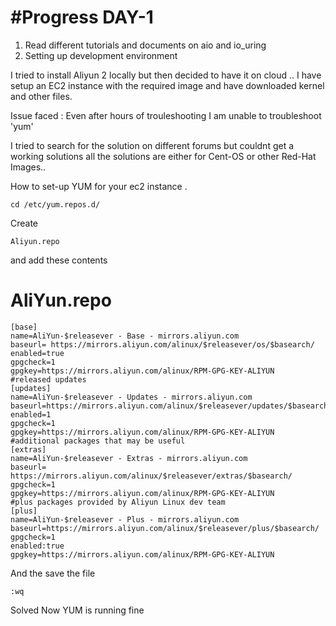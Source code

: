 # **#Progress DAY-1**
 1. Read different tutorials and documents on aio and io_uring
   2. Setting up development environment

I tried to install Aliyun 2 locally
but then decided to have it on cloud ..
I have setup an EC2 instance with the required image and have downloaded kernel and other files.

Issue faced : Even after  hours of trouleshooting I am unable to troubleshoot 'yum'
 
I tried to search for the solution on different forums but couldnt get a working solutions all the solutions are either for Cent-OS or other Red-Hat Images..

How to set-up YUM for your ec2 instance .

    cd /etc/yum.repos.d/ 

Create 

    Aliyun.repo

and add these contents

# AliYun.repo

    [base]
    name=AliYun-$releasever - Base - mirrors.aliyun.com
    baseurl= https://mirrors.aliyun.com/alinux/$releasever/os/$basearch/
    enabled=true
    gpgcheck=1
    gpgkey=https://mirrors.aliyun.com/alinux/RPM-GPG-KEY-ALIYUN
    #released updates
    [updates]
    name=AliYun-$releasever - Updates - mirrors.aliyun.com
    baseurl=https://mirrors.aliyun.com/alinux/$releasever/updates/$basearch/
    enabled=1
    gpgcheck=1
    gpgkey=https://mirrors.aliyun.com/alinux/RPM-GPG-KEY-ALIYUN
    #additional packages that may be useful
    [extras]
    name=AliYun-$releasever - Extras - mirrors.aliyun.com
    baseurl= https://mirrors.aliyun.com/alinux/$releasever/extras/$basearch/
    gpgcheck=1
    gpgkey=https://mirrors.aliyun.com/alinux/RPM-GPG-KEY-ALIYUN
    #plus packages provided by Aliyun Linux dev team
    [plus]
    name=AliYun-$releasever - Plus - mirrors.aliyun.com
    baseurl=https://mirrors.aliyun.com/alinux/$releasever/plus/$basearch/
    gpgcheck=1
    enabled:true
    gpgkey=https://mirrors.aliyun.com/alinux/RPM-GPG-KEY-ALIYUN

And the save the file 

    :wq

Solved Now YUM is running fine


